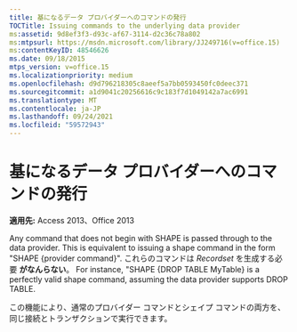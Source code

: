 ```yaml
---
title: 基になるデータ プロバイダーへのコマンドの発行
TOCTitle: Issuing commands to the underlying data provider
ms:assetid: 9d8ef3f3-d93c-af67-3114-d2c36c78a802
ms:mtpsurl: https://msdn.microsoft.com/library/JJ249716(v=office.15)
ms:contentKeyID: 48546626
ms.date: 09/18/2015
mtps_version: v=office.15
ms.localizationpriority: medium
ms.openlocfilehash: d9d796218305c8aeef5a7bb0593450fc0deec371
ms.sourcegitcommit: a1d9041c20256616c9c183f7d1049142a7ac6991
ms.translationtype: MT
ms.contentlocale: ja-JP
ms.lasthandoff: 09/24/2021
ms.locfileid: "59572943"
---
```

# <a name="issuing-commands-to-the-underlying-data-provider"></a>基になるデータ プロバイダーへのコマンドの発行

**適用先:** Access 2013、Office 2013

Any command that does not begin with SHAPE is passed through to the data provider. This is equivalent to issuing a shape command in the form "SHAPE {provider command}". これらのコマンドは *Recordset* を生成する必要 **がなんらない**。 For instance, "SHAPE {DROP TABLE MyTable} is a perfectly valid shape command, assuming the data provider supports DROP TABLE.

この機能により、通常のプロバイダー コマンドとシェイプ コマンドの両方を、同じ接続とトランザクションで実行できます。

